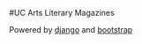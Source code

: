 #UC Arts Literary Magazines

Powered by [django](https://www.djangoproject.com/) and [bootstrap](http://getbootstrap.com/)